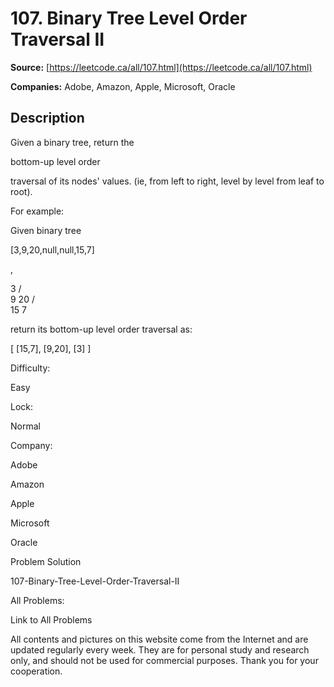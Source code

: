 # 107. Binary Tree Level Order Traversal II

**Source:** [https://leetcode.ca/all/107.html](https://leetcode.ca/all/107.html)

**Companies:** Adobe, Amazon, Apple, Microsoft, Oracle

## Description

Given a binary tree, return the

bottom-up level order

traversal of its nodes' values.
        (ie, from left to right, level by level from leaf to root).

For example:

Given binary tree

[3,9,20,null,null,15,7]

,

3
   / \
  9  20
    /  \
   15   7

return its bottom-up level order traversal as:

[
  [15,7],
  [9,20],
  [3]
]

Difficulty:

Easy

Lock:

Normal

Company:

Adobe

Amazon

Apple

Microsoft

Oracle

Problem Solution

107-Binary-Tree-Level-Order-Traversal-II

All Problems:

Link to All Problems

All contents and pictures on this website come from the Internet and are updated regularly every week. They are for personal study and research only, and should not be used for commercial purposes. Thank you for your cooperation.

